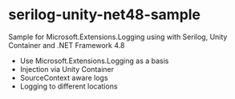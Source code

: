 # serilog-unity-net48-sample
Sample for Microsoft.Extensions.Logging using with Serilog, Unity Container and .NET Framework 4.8 

- Use Microsoft.Extensions.Logging as a basis
- Injection via Unity Container
- SourceContext aware logs
- Logging to different locations
